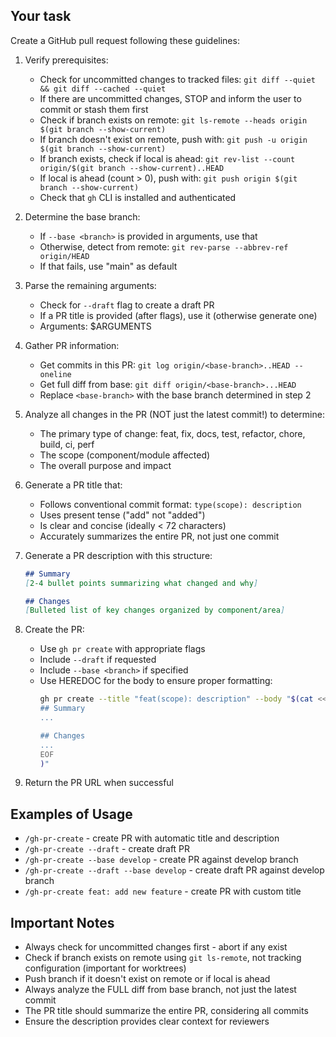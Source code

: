 ## Your task

Create a GitHub pull request following these guidelines:

1. Verify prerequisites:
   - Check for uncommitted changes to tracked files: `git diff --quiet && git diff --cached --quiet`
   - If there are uncommitted changes, STOP and inform the user to commit or stash them first
   - Check if branch exists on remote: `git ls-remote --heads origin $(git branch --show-current)`
   - If branch doesn't exist on remote, push with: `git push -u origin $(git branch --show-current)`
   - If branch exists, check if local is ahead: `git rev-list --count origin/$(git branch --show-current)..HEAD`
   - If local is ahead (count > 0), push with: `git push origin $(git branch --show-current)`
   - Check that `gh` CLI is installed and authenticated

2. Determine the base branch:
   - If `--base <branch>` is provided in arguments, use that
   - Otherwise, detect from remote: `git rev-parse --abbrev-ref origin/HEAD`
   - If that fails, use "main" as default

3. Parse the remaining arguments:
   - Check for `--draft` flag to create a draft PR
   - If a PR title is provided (after flags), use it (otherwise generate one)
   - Arguments: $ARGUMENTS

4. Gather PR information:
   - Get commits in this PR: `git log origin/<base-branch>..HEAD --oneline`
   - Get full diff from base: `git diff origin/<base-branch>...HEAD`
   - Replace `<base-branch>` with the base branch determined in step 2

5. Analyze all changes in the PR (NOT just the latest commit!) to determine:
   - The primary type of change: feat, fix, docs, test, refactor, chore, build, ci, perf
   - The scope (component/module affected)
   - The overall purpose and impact

6. Generate a PR title that:
   - Follows conventional commit format: `type(scope): description`
   - Uses present tense ("add" not "added")
   - Is clear and concise (ideally < 72 characters)
   - Accurately summarizes the entire PR, not just one commit

7. Generate a PR description with this structure:
   ```markdown
   ## Summary
   [2-4 bullet points summarizing what changed and why]

   ## Changes
   [Bulleted list of key changes organized by component/area]
   ```

8. Create the PR:
   - Use `gh pr create` with appropriate flags
   - Include `--draft` if requested
   - Include `--base <branch>` if specified
   - Use HEREDOC for the body to ensure proper formatting:
     ```bash
     gh pr create --title "feat(scope): description" --body "$(cat <<'EOF'
     ## Summary
     ...

     ## Changes
     ...
     EOF
     )"
     ```

9. Return the PR URL when successful

## Examples of Usage

- `/gh-pr-create` - create PR with automatic title and description
- `/gh-pr-create --draft` - create draft PR
- `/gh-pr-create --base develop` - create PR against develop branch
- `/gh-pr-create --draft --base develop` - create draft PR against develop branch
- `/gh-pr-create feat: add new feature` - create PR with custom title

## Important Notes

- Always check for uncommitted changes first - abort if any exist
- Check if branch exists on remote using `git ls-remote`, not tracking configuration (important for worktrees)
- Push branch if it doesn't exist on remote or if local is ahead
- Always analyze the FULL diff from base branch, not just the latest commit
- The PR title should summarize the entire PR, considering all commits
- Ensure the description provides clear context for reviewers
